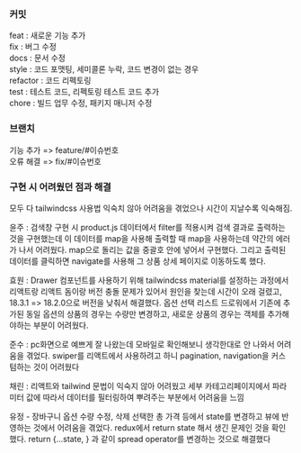 ### 커밋
feat : 새로운 기능 추가  
fix : 버그 수정  
docs : 문서 수정  
style : 코드 포맷팅, 세미콜론 누락, 코드 변경이 없는 경우  
refactor : 코드 리펙토링  
test : 테스트 코드, 리펙토링 테스트 코드 추가  
chore : 빌드 업무 수정, 패키지 매니저 수정  

### 브랜치
기능 추가 => feature/#이슈번호   
오류 해결 => fix/#이슈번호

### 구현 시 어려웠던 점과 해결
모두 다 tailwindcss 사용법 익숙치 않아 어려움을 겪었으나 시간이 지날수록 익숙해짐.

윤주 : 검색창 구현 시 product.js 데이터에서 filter를 적용시켜 검색 결과로 출력하는 것을 구현했는데 
이 데이터를 map을 사용해 출력할 때 map을 사용하는데 약간의 에러가 나서 어려웠다.
map으로 돌리는 값을 중괄호 안에 넣어서 구현했다. 
그리고 출력된 데이터를 클릭하면 navigate를 사용해 그 상품 상세 페이지로 이동하도록 했다.

효원 :  Drawer 컴포넌트를 사용하기 위해 tailwindcss material를 설정하는 과정에서 리액트랑 리액트 돔이랑 버전 충돌 문제가 있어서 원인을 찾는데 시간이 오래 걸렸고, 18.3.1 => 18.2.0으로 버전을 낮춰서 해결했다. 옵션 선택 리스트 드로워에서 기존에 추가된 동일 옵션의 상품의 경우는 수량만 변경하고, 새로운 상품의 경우는 객체를 추가해야하는 부분이 어려웠다.

준수 : pc화면으로 예쁘게 잘 나왔는데 모바일로 확인해보니 생각한대로 안 나와서 어려움을 겪었다.
swiper를 리액트에서 사용하려고 하니 pagination, navigation을 커스텀하는 것이 어려웠다

채린 : 리액트와 tailwind 문법이 익숙지 않아 어려웠고
세부 카테고리페이지에서 파라미터 값에 따라서 데이터를 필터링하여 뿌려주는 부분에서 어려움을 느낌

유정 - 장바구니 옵션 수량 수정, 삭제 선택한 총 가격 등에서 state를 변경하고
뷰에 반영하는 것에서 어려움을 겪었다. redux에서 return state 해서 생긴 문제인 것을 확인했다.
return {...state, } 과 같이 spread operator를 변경하는 것으로 해결했다
